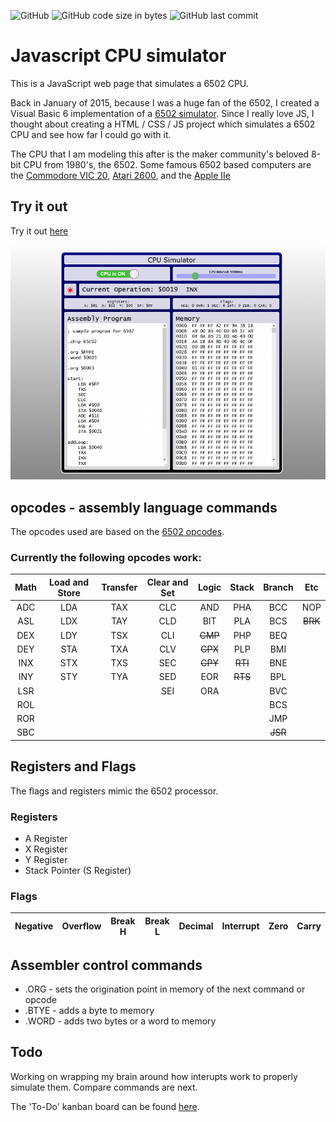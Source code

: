 ![GitHub](https://img.shields.io/github/license/msfwebdude/javascript-cpu-simulator?style=plastic) ![GitHub code size in bytes](https://img.shields.io/github/languages/code-size/msfwebdude/javascript-cpu-simulator?style=plastic)
![GitHub last commit](https://img.shields.io/github/last-commit/msfwebdude/javascript-cpu-simulator?style=plastic)

# Javascript CPU simulator
This is a JavaScript web page that simulates a 6502 CPU.

Back in January of 2015, because I was a huge fan of the 6502, I created a Visual Basic 6 implementation of a [6502 simulator](https://www.planet-source-code.com/vb/scripts/ShowCode.asp?txtCodeId=22670&lngWId=1). Since I really love JS, I thought about creating a HTML / CSS / JS project which simulates a 6502 CPU and see how far I could go with it.

The CPU that I am modeling this after is the maker community's beloved 8-bit CPU from 1980's, the 6502. Some famous 6502 based computers are the [Commodore VIC 20](https://en.wikipedia.org/wiki/Commodore_VIC-20), [Atari 2600](https://en.wikipedia.org/wiki/Atari_2600), and the [Apple IIe](https://en.wikipedia.org/wiki/Apple_IIe)

## Try it out
Try it out [here](http://firoved.com/github/javascript-cpu-simulator/)

![Screenshot](assets/img/screenshot-for-readme.png)

## opcodes - assembly language commands
The opcodes used are based on the [6502 opcodes](http://www.6502.org/tutorials/6502opcodes.html).

### Currently the following opcodes work:

| Math    | Load and Store | Transfer | Clear and Set | Logic   | Stack   | Branch  | Etc     | 
|:-------:|:--------------:|:--------:|:-------------:|:-------:|:-------:|:-------:|:-------:|
| ADC     | LDA            | TAX      | CLC           | AND     | PHA     | BCC     | NOP     |
| ASL     | LDX            | TAY      | CLD           | BIT     | PLA     | BCS     | ~~BRK~~ |
| DEX     | LDY            | TSX      | CLI           | ~~CMP~~ | PHP     | BEQ     |         |
| DEY     | STA            | TXA      | CLV           | ~~CPX~~ | PLP     | BMI     |         |
| INX     | STX            | TXS      | SEC           | ~~CPY~~ | ~~RTI~~ | BNE     |         |
| INY     | STY            | TYA      | SED           | EOR     | ~~RTS~~ | BPL     |         |
| LSR     |                |          | SEI           | ORA     |         | BVC     |         |
| ROL     |                |          |               |         |         | BCS     |         |
| ROR     |                |          |               |         |         | JMP     |         |
| SBC     |                |          |               |         |         | ~~JSR~~ |         |


## Registers and Flags
The flags and registers mimic the 6502 processor.

### Registers
 * A Register
 * X Register
 * Y Register
 * Stack Pointer (S Register)


 ### Flags
| Negative | Overflow | Break H | Break L | Decimal | Interrupt | Zero | Carry |
|---|---|---|---|---|---|---|---|

## Assembler control commands
* .ORG - sets the origination point in memory of the next command or opcode
* .BTYE - adds a byte to memory
* .WORD - adds two bytes or a word to memory

## Todo

Working on wrapping my brain around how interupts work to properly simulate them. Compare commands are next.

The 'To-Do' kanban board can be found [here](https://github.com/msfwebdude/javascript-cpu-simulator/projects/1).


